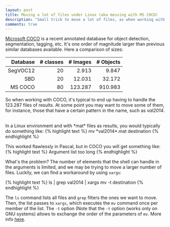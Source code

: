 ```yaml
---
layout: post
title: Moving a lot of files under Linux (aka messing with MS COCO)
description: "Small trick to move a lot of files, as when working with MS COCO."
comments: true
---
```



[Microsoft COCO](mscoco.org) is a recent annotated database for object detection, segmentation, tagging, etc. It's one order of magnitude larger than previous similar databases available. Here a comparison of sizes:

| Database  | # classes | # Images | # Objects |
| -------------: | -------------: | -------------: | -------------: |
| SegVOC12  | 20         |   2.913   | 9.847 |
| SBD             | 20         | 12.031|  32.172 |
| MS COCO   | 80         |   123.287  |  910.983 |

So when working with COCO, it's typical to end up having to handle the 123.287 files of results. At some point you may want to move some of them, for instance, those that have a certain pattern in the name, such as *val2014*.

<br />
In a Linux environment and with *mat* files as results, you would typically do something like:
{% highlight text %}
mv *val2014*.mat destination
{% endhighlight %}

This worked flawlessly in Pascal, but in COCO you will get something like:
{% highlight text %}
Argument list too long
{% endhighlight %}

What's the problem? The number of elements that the shell can handle in the arguments is limited, and we may be trying to move a larger number of files. Luckily, we can find a workaround by using ```xargs```:

{% highlight text %}
ls | grep  val2014 | xargs mv -t destination
{% endhighlight %}

The ```ls``` command lists all files and ```grep``` filters the ones we want to move. Then, the list passes to ```xargs```, which executes the ```mv``` command once per member of the list. The ```-t``` option (Note that the ```-t``` option (works only on GNU systems) allows to exchange the order of the parameters of ```mv```. More info [here](http://unix.stackexchange.com/questions/128559/solving-mv-argument-list-too-long).